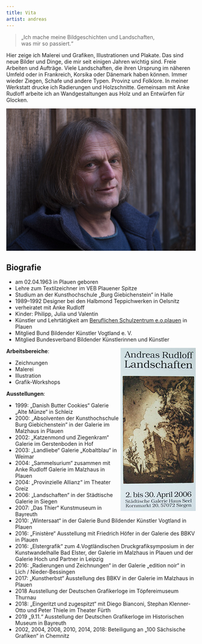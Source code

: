 ```yaml
---
title: Vita
artist: andreas
---
```

<blockquote>
  <p>
    „Ich mache meine Bildgeschichten und Landschaften,<br>
    was mir so passiert.“
  </p>
</blockquote>

Hier zeige ich Malerei und Grafiken, Illustrationen und Plakate. Das sind neue Bilder und Dinge, die mir seit einigen Jahren wichtig sind. Freie Arbeiten und Aufträge. Viele Landschaften, die ihren Ursprung im näheren Umfeld oder in Frankreich, Korsika oder Dänemark haben können. Immer wieder Ziegen, Schafe und andere Typen. Provinz und Folklore. In meiner Werkstatt drucke ich Radierungen und Holzschnitte. Gemeinsam mit Anke Rudloff arbeite ich an Wandgestaltungen aus Holz und an Entwürfen für Glocken.

![Andreas Rudloff](/img/portraet-andreas.jpg)

## Biografie

- am 02.04.1963 in Plauen geboren
- Lehre zum Textilzeichner im VEB Plauener Spitze
- Studium an der Kunsthochschule „Burg Giebichenstein“ in Halle
- 1989–1992 Designer bei den Halbmond Teppichwerken in Oelsnitz
- verheiratet mit Anke Rudloff
- Kinder: Philipp, Julia und Valentin
- Künstler und Lehrtätigkeit am [Beruflichen Schulzentrum e.o.plauen](http://bsz-eoplauen.de/) in Plauen
- Mitglied Bund Bildender Künstler Vogtland e. V.
- Mitglied Bundesverband Bildender Künstlerinnen und Künstler

<img src="/img/andreas-vita-plakat-siegen.jpg" alt="Plakat Landschaften" style="float: right;">

**Arbeitsbereiche**:

- Zeichnungen
- Malerei
- Illustration
- Grafik-Workshops

**Ausstellungen**:

- 1999: „Danish Butter Cookies“ Galerie „Alte Münze“ in Schleiz
- 2000: „Absolventen der Kunsthochschule Burg Giebichenstein“  in der Galerie im Malzhaus in Plauen
- 2002: „Katzenmond und Ziegenkram“ Galerie im Gerstenboden in Hof
- 2003: „Landliebe“ Galerie „Kobaltblau“ in Weimar
- 2004: „Sammelsurium“ zusammen mit Anke Rudloff Galerie im Malzhaus in Plauen
- 2004: „Provinzielle Allianz“ im Theater Greiz
- 2006: „Landschaften“ in der Städtische Galerie in Siegen
- 2007: „Das Thier“ Kunstmuseum in Bayreuth
- 2010: „Wintersaat“ in der Galerie Bund Bildender Künstler Vogtland in Plauen
- 2016: „Finistère“ Ausstellung mit Friedrich Höfer in der Galerie des BBKV in Plauen
- 2016: „Elstergrafik“ zum 4.Vogtländischen Druckgrafiksymposium in der Kunstwandelhalle Bad Elster, der Galerie im Malzhaus in Plauen und der Galerie Hoch und Partner in Leipzig
- 2016: „Radierungen und Zeichnungen“ in der Galerie „edition noir“ in Lich / Nieder-Bessingen
- 2017: „Kunstherbst“ Ausstellung des BBKV in der Galerie im Malzhaus in Plauen
- 2018    Ausstellung der Deutschen Grafikerloge im Töpfereimuseum Thurnau
- 2018: „Eingeritzt und zugespitzt“ mit Diego Bianconi, Stephan Klenner-Otto
              und Peter Thiele im Theater Fürth
- 2019  „9.11.“ Ausstellung der Deutschen Grafikerloge im Historischen Museum in Bayreuth
- 2002, 2004, 2008, 2010, 2014, 2018: Beteiligung an „100 Sächsische Grafiken“ in Chemnitz
